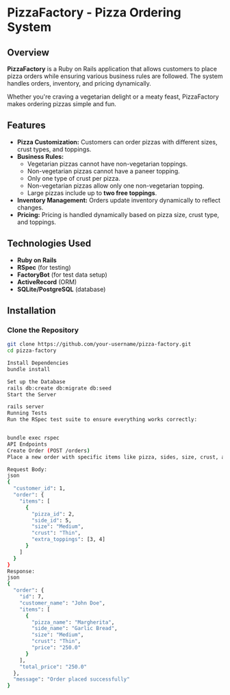 # PizzaFactory - Pizza Ordering System

## Overview
**PizzaFactory** is a Ruby on Rails application that allows customers to place pizza orders while ensuring various business rules are followed. The system handles orders, inventory, and pricing dynamically. 

Whether you're craving a vegetarian delight or a meaty feast, PizzaFactory makes ordering pizzas simple and fun.

## Features
- **Pizza Customization:** Customers can order pizzas with different sizes, crust types, and toppings.
- **Business Rules:**
  - Vegetarian pizzas cannot have non-vegetarian toppings.
  - Non-vegetarian pizzas cannot have a paneer topping.
  - Only one type of crust per pizza.
  - Non-vegetarian pizzas allow only one non-vegetarian topping.
  - Large pizzas include up to **two free toppings**.
- **Inventory Management:** Orders update inventory dynamically to reflect changes.
- **Pricing:** Pricing is handled dynamically based on pizza size, crust type, and toppings.

## Technologies Used
- **Ruby on Rails**
- **RSpec** (for testing)
- **FactoryBot** (for test data setup)
- **ActiveRecord** (ORM)
- **SQLite/PostgreSQL** (database)

## Installation

### Clone the Repository
```bash
git clone https://github.com/your-username/pizza-factory.git
cd pizza-factory

Install Dependencies
bundle install

Set up the Database
rails db:create db:migrate db:seed
Start the Server

rails server
Running Tests
Run the RSpec test suite to ensure everything works correctly:


bundle exec rspec
API Endpoints
Create Order (POST /orders)
Place a new order with specific items like pizza, sides, size, crust, and toppings.

Request Body:
json
{
  "customer_id": 1,
  "order": {
    "items": [
      {
        "pizza_id": 2,
        "side_id": 5,
        "size": "Medium",
        "crust": "Thin",
        "extra_toppings": [3, 4]
      }
    ]
  }
}
Response:
json
{
  "order": {
    "id": 7,
    "customer_name": "John Doe",
    "items": [
      {
        "pizza_name": "Margherita",
        "side_name": "Garlic Bread",
        "size": "Medium",
        "crust": "Thin",
        "price": "250.0"
      }
    ],
    "total_price": "250.0"
  },
  "message": "Order placed successfully"
}
